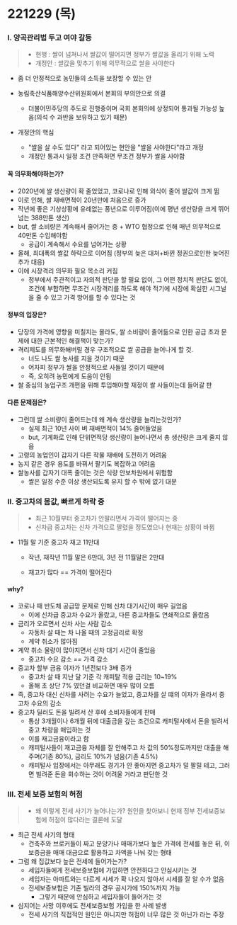 # 221229 (목)

### Ⅰ. 양곡관리법 두고 여야 갈등

> - 현행 : 쌀이 넘쳐나서 쌀값이 떨어지면 정부가 쌀값을 올리기 위해 노력
> - 개정안 : 쌀값을 맞추기 위해 의무적으로 쌀을 사야한다

- 좀 더 안정적으로 농민들의 소득을 보장할 수 있는 안
- 농림축산식품해양수산위원회에서 본회의 부의안으로 의결
  - 더불어민주당의 주도로 진행중이며 국회 본회의에 상정되어 통과될 가능성 높음(의석 수 과반을 보유하고 있기 때문)

- 개정안의 핵심
  - "쌀을 살 수도 있다" 라고 되어있는 현안을 "쌀을 사야한다"라고 개정
  - 개정안 통과시 일정 조건 만족하면 무조건 정부가 쌀을 사야함




#### 꼭 의무화해야하는가?

- 2020년에 쌀 생산량이 확 줄었었고, 코로나로 인해 외식이 줄어 쌀값이 크게 뜀
- 이로 인해, 쌀 재배면적이 20년만에 처음으로 증가
- 작년에 좋은 기상상황에 유례없는 풍년으로 이루어짐(이에 평년 생산량을 크게 뛰어넘는 388만톤 생산)
- but, 쌀 소비량은 계속해서 줄어가는 중 + WTO 협정으로 인해 매년 의무적으로 40만톤 수입해야함
  - 공급이 계속해서 수요를 넘어가는 상황
- 올해, 최대폭의 쌀값 하락으로 이어짐 (정부의 늦은 대처+바뀐 정권으로인한 늦어진 추가 대응)
- 이에 시장격리 의무화 필요 목소리 커짐
  - 정부에서 주관적이고 자의적 판단을 할 필요 없이, 그 어떤 정치적 판단도 없이, 조건에 부합하면 무조건 시장격리를 하도록 해야 적기에 시장에 확실한 시그널을 줄 수 있고 가격 방어를 할 수 있다는 것



#### 정부의 입장은?

- 당장의 가격에 영향을 미칠지는 몰라도, 쌀 소비량이 줄어듦으로 인한 공급 초과 문제에 대한 근본적인 해결책이 맞는가?
- 격리제도를 의무화해버릴 경우 구조적으로 쌀 공급을 늘어나게 할 것.
  - 너도 나도 쌀 농사를 지을 것이기 때문
  - 어차피 정부가 쌀을 안정적으로 사들일 것이기 때문에
  - 즉, 오히려 농민에게 도움이 안됨
- 쌀 중심의 농업구조 개편을 위해 투입해야할 재정이 쌀 사들이는데 들어갈 판



#### 다른 문제점은?

- 그런데 쌀 소비량이 줄어드는데 왜 계속 생산량을 늘리는것인가?
  - 실제 최근 10년 사이 벼 재배면적이 14% 줄어들었음
  - but, 기계화로 인해 단위면적당 생산량이 늘어나면서 총 생산량은 크게 줄지 않음
- 고령의 농업인이 갑자기 다른 작물 재배에 도전하기 어려움
- 농지 같은 경우 용도를 바꿔서 팔기도 복잡하고 어려움
- 쌀농사를 갑자기 대폭 줄이는 것은 식량 안보차원에서 위험함
  - 쌀은 일정 수준 이상 생산되도록 유지 할 수 밖에 없기 대문



### Ⅱ. 중고차의 몸값, 빠르게 하락 중

> - 최근 10월부터 중고차가 안팔리면서 가격이 떨어지는 중
> - 신차급 중고차는 신차 가격으로 팔렸을 정도였으나 현재는 상황이 바뀜



- 11월 말 기준 중고차 재고 11만대
  - 작년, 재작년 11월 말은 6만대, 3년 전 11월말은 2만대

  - 재고가 많다 == 가격이 떨어진다




#### why?

- 코로나 때 반도체 공급망 문제로 인해 신차 대기시간이 매우 길었음
  - 이에 신차급 중고차 수요가 올랐고, 다른 중고차들도 연쇄적으로 올랐음
- 금리가 오르면서 신차 사는 사람 감소
  - 자동차 살 때는 차 나올 때의 고정금리로 확정
  - 계약 취소가 많아짐
- 계약 취소 물량이 많아지면서 신차 대기 시간이 줄었음
  - 중고차 수요 감소 == 가격 감소
- 중고차 할부 금융 이자가 1년전보다 3배 증가
  - 중고차 살 때 지난 달 기준 각 캐피탈 적용 금리는 10~19%
  - 올해 초 상단 7% 였던걸 비교하면 매우 많이 오름
- 즉, 중고차 대신 신차를 사려는 수요가 늘었고, 중고차를 살 떄의 이자가 올라서 중고차 수요의 감소
- 중고차 딜러도 돈을 빌려서 산 후에 소비자들에게 판매
  - 통상 3개월이나 6개월 뒤에 대출금을 갚는 조건으로 캐피털사에서 돈을 빌려서 중고 차량을 매입하는 것
  - 이를 재고금융이라고 함
  - 캐피털사들이 재고금융 자체를 잘 안해주고 차 값의 50%정도까지만 대출을 해주며(기존 80%), 금리도 10%가 넘음(기존 4.5%)
  - 캐피털사 입장에서는 아무래도 경기가 안 좋아지면 중고차가 덜 팔릴 테고, 그러면 빌려준 돈을 회수하는 것이 어려울 거라고 판단한 것





### Ⅲ. 전세 보증 보험의 허점

> - 왜 이렇게 전세 사기가 늘어나는가? 원인을 찾아보니 현재 정부 전세보증보험에 허점이 많다라는 결론에 도달



- 최근 전세 사기의 형태
  - 건축주와 브로커들이 짜고 분양가나 매매가보다 높은 가격에 전세를 놓은 뒤, 이 보증금을 매매 대금으로 활용하고 차액을 나눠 갖는 형태
- 그럼 왜 집값보다 높은 전세에 들어가는가?
  - 세입자들에게 전세보증보험에 가입하면 안전하다고 안심시키는 것
  - 세입자는 아파트와는 다르게 시세가 확 나오지 않아서 시세를 잘 알 수가 없음
  - 전세보증보험은 기존 빌라의 경우 공시가에 150%까지 가능
    - 그렇기 때문에 안심하고 세입자들이 들어가는 것
- 심지어는 사망 이후에도 전세보증보험 가입을 한 사례 발생
  - 전세 사기의 직접적인 원인은 아니지만 허점이 너무 많은 것 아닌가 라는 주장



